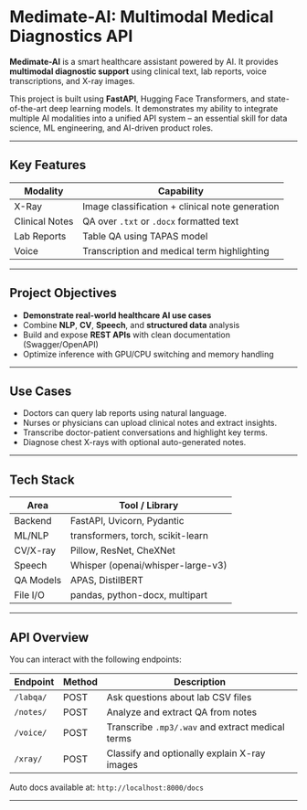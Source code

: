 #  Medimate-AI: Multimodal Medical Diagnostics API

**Medimate-AI** is a smart healthcare assistant powered by AI. It provides **multimodal diagnostic support** using clinical text, lab reports, voice transcriptions, and X-ray images.

This project is built using **FastAPI**, Hugging Face Transformers, and state-of-the-art deep learning models. It demonstrates my ability to integrate multiple AI modalities into a unified API system – an essential skill for data science, ML engineering, and AI-driven product roles.

---

##  Key Features

| Modality     | Capability                                      |
|--------------|-------------------------------------------------|
|  X-Ray       | Image classification + clinical note generation |
|  Clinical Notes | QA over `.txt` or `.docx` formatted text     |
|  Lab Reports | Table QA using TAPAS model                      |
|  Voice       | Transcription and medical term highlighting     |

---

##  Project Objectives

-  **Demonstrate real-world healthcare AI use cases**
-  Combine **NLP**, **CV**, **Speech**, and **structured data** analysis
-  Build and expose **REST APIs** with clean documentation (Swagger/OpenAPI)
-  Optimize inference with GPU/CPU switching and memory handling

---

##  Use Cases

-  Doctors can query lab reports using natural language.
-  Nurses or physicians can upload clinical notes and extract insights.
-  Transcribe doctor-patient conversations and highlight key terms.
-  Diagnose chest X-rays with optional auto-generated notes.

---

##  Tech Stack

| Area         | Tool / Library                           |
|--------------|------------------------------------------|
| Backend      | FastAPI, Uvicorn, Pydantic               |
| ML/NLP       | transformers, torch, scikit-learn        |
| CV/X-ray     | Pillow, ResNet, CheXNet                  |
| Speech       | Whisper (openai/whisper-large-v3)        |
| QA Models    | APAS, DistilBERT                         |
| File I/O     | pandas, python-docx, multipart           |

---

##  API Overview

You can interact with the following endpoints:

| Endpoint      | Method | Description                          |
|---------------|--------|--------------------------------------|
| `/labqa/`     | POST   | Ask questions about lab CSV files    |
| `/notes/`     | POST   | Analyze and extract QA from notes    |
| `/voice/`     | POST   | Transcribe `.mp3/.wav` and extract medical terms |
| `/xray/`      | POST   | Classify and optionally explain X-ray images |

Auto docs available at: `http://localhost:8000/docs`

---


